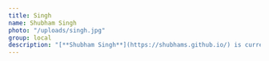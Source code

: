 ```yaml
---
title: Singh
name: Shubham Singh
photo: "/uploads/singh.jpg"
group: local
description: "[**Shubham Singh**](https://shubhams.github.io/) is currently a PhD candidate at the University of Illinois Chicago, where he applies machine-learning and mathematical models to the challenges of operationalizing efficiency and fairness in socio-technical systems. He'll soon join the lab as a postdoc. His research interests are in computational social science, responsible machine learning, and AI evaluations.\n"
---
```

